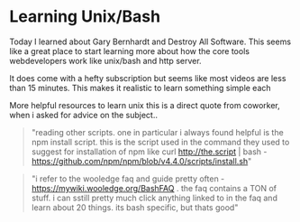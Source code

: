 # Learning Unix/Bash

Today I learned about Gary Bernhardt and Destroy All Software. This seems like a great place to start learning more about how the core tools webdevelopers work like unix/bash and http server.



It does come with a hefty subscription but seems like most videos are less than 15 minutes. This makes it realistic to learn something simple each 


More helpful resources to learn unix this is a direct quote from coworker, when i asked for advice on the subject..


> "reading other scripts. one in particular i always found helpful is the npm install script. this is the script used in the command they used to suggest for installation of npm like curl http://the.script | bash - https://github.com/npm/npm/blob/v4.4.0/scripts/install.sh"
	 
> "i refer to the wooledge faq and guide pretty often - https://mywiki.wooledge.org/BashFAQ . the faq contains a TON of stuff. i can sstill pretty much click anything linked to in the faq and learn about 20 things. its bash specific, but thats good" 
